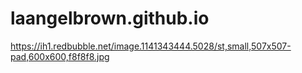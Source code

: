 # laangelbrown.github.io
https://ih1.redbubble.net/image.1141343444.5028/st,small,507x507-pad,600x600,f8f8f8.jpg

